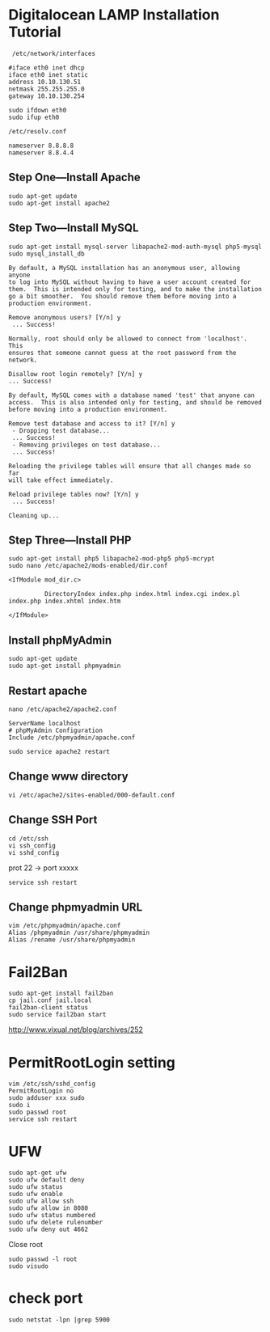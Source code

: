 # Digitalocean LAMP Installation Tutorial

```
 /etc/network/interfaces

#iface eth0 inet dhcp 
iface eth0 inet static 
address 10.10.130.51
netmask 255.255.255.0
gateway 10.10.130.254

sudo ifdown eth0
sudo ifup eth0 

/etc/resolv.conf

nameserver 8.8.8.8 
nameserver 8.8.4.4
```

## Step One—Install Apache
```
sudo apt-get update
sudo apt-get install apache2
```
## Step Two—Install MySQL
```
sudo apt-get install mysql-server libapache2-mod-auth-mysql php5-mysql
sudo mysql_install_db
```
```
By default, a MySQL installation has an anonymous user, allowing anyone
to log into MySQL without having to have a user account created for
them.  This is intended only for testing, and to make the installation
go a bit smoother.  You should remove them before moving into a
production environment.

Remove anonymous users? [Y/n] y                                            
 ... Success!

Normally, root should only be allowed to connect from 'localhost'.  This
ensures that someone cannot guess at the root password from the network.

Disallow root login remotely? [Y/n] y
... Success!

By default, MySQL comes with a database named 'test' that anyone can
access.  This is also intended only for testing, and should be removed
before moving into a production environment.

Remove test database and access to it? [Y/n] y
 - Dropping test database...
 ... Success!
 - Removing privileges on test database...
 ... Success!

Reloading the privilege tables will ensure that all changes made so far
will take effect immediately.

Reload privilege tables now? [Y/n] y
 ... Success!

Cleaning up...
```

## Step Three—Install PHP
```
sudo apt-get install php5 libapache2-mod-php5 php5-mcrypt
sudo nano /etc/apache2/mods-enabled/dir.conf
```
```
<IfModule mod_dir.c>

          DirectoryIndex index.php index.html index.cgi index.pl index.php index.xhtml index.htm

</IfModule>
```

## Install phpMyAdmin
```
sudo apt-get update
sudo apt-get install phpmyadmin
```

## Restart apache

```
nano /etc/apache2/apache2.conf
```

```
ServerName localhost
# phpMyAdmin Configuration
Include /etc/phpmyadmin/apache.conf
```

```
sudo service apache2 restart
```

## Change www directory
```
vi /etc/apache2/sites-enabled/000-default.conf
```
## Change SSH Port
```
cd /etc/ssh
vi ssh_config
vi sshd_config
```
prot 22 → port xxxxx
```
service ssh restart
```

## Change phpmyadmin URL
```
vim /etc/phpmyadmin/apache.conf
Alias /phpmyadmin /usr/share/phpmyadmin
Alias /rename /usr/share/phpmyadmin
```

# Fail2Ban
```
sudo apt-get install fail2ban
cp jail.conf jail.local
fail2ban-client status
sudo service fail2ban start
```
http://www.vixual.net/blog/archives/252
# PermitRootLogin setting
```
vim /etc/ssh/sshd_config 
PermitRootLogin no
sudo adduser xxx sudo
sudo i
sudo passwd root
service ssh restart
```
# UFW
```
sudo apt-get ufw
sudo ufw default deny 
sudo ufw status
sudo ufw enable
sudo ufw allow ssh  
sudo ufw allow in 8080 
sudo ufw status numbered
sudo ufw delete rulenumber
sudo ufw deny out 4662  
```
Close root
```
sudo passwd -l root
sudo visudo
```
# check port
```
sudo netstat -lpn |grep 5900
```
